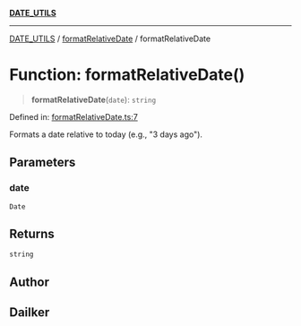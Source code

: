 [**DATE_UTILS**](../../README.md)

***

[DATE_UTILS](../../README.md) / [formatRelativeDate](../README.md) / formatRelativeDate

# Function: formatRelativeDate()

> **formatRelativeDate**(`date`): `string`

Defined in: [formatRelativeDate.ts:7](https://github.com/dailker/everyutil/blob/c1119b9befc384594ad07b4277ef37c36f79d0c2/src/date/formatRelativeDate.ts#L7)

Formats a date relative to today (e.g., "3 days ago").

## Parameters

### date

`Date`

## Returns

`string`

## Author

## Dailker
